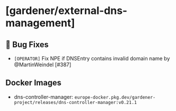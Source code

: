 # [gardener/external-dns-management]

## 🐛 Bug Fixes

- `[OPERATOR]` Fix NPE if DNSEntry contains invalid domain name by @MartinWeindel [#387]

## Docker Images
- dns-controller-manager: `europe-docker.pkg.dev/gardener-project/releases/dns-controller-manager:v0.21.1`
